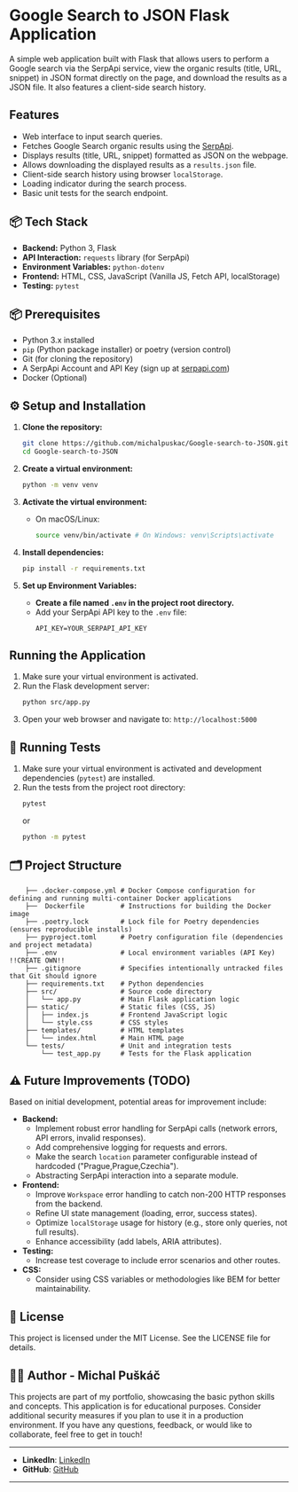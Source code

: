 # Google Search to JSON Flask Application

A simple web application built with Flask that allows users to perform a Google search via the SerpApi service, view the organic results (title, URL, snippet) in JSON format directly on the page, and download the results as a JSON file. It also features a client-side search history.

##  Features

* Web interface to input search queries.
* Fetches Google Search organic results using the [SerpApi](https://serpapi.com/).
* Displays results (title, URL, snippet) formatted as JSON on the webpage.
* Allows downloading the displayed results as a `results.json` file.
* Client-side search history using browser `localStorage`.
* Loading indicator during the search process.
* Basic unit tests for the search endpoint.

## 📦 Tech Stack

* **Backend:** Python 3, Flask
* **API Interaction:** `requests` library (for SerpApi)
* **Environment Variables:** `python-dotenv`
* **Frontend:** HTML, CSS, JavaScript (Vanilla JS, Fetch API, localStorage)
* **Testing:** `pytest`

## 📦 Prerequisites

* Python 3.x installed
* `pip` (Python package installer) or poetry (version control)
* Git (for cloning the repository)
* A SerpApi Account and API Key (sign up at [serpapi.com](https://serpapi.com/))
* Docker (Optional)

## ⚙️ Setup and Installation

1.  **Clone the repository:**
    ```bash
    git clone https://github.com/michalpuskac/Google-search-to-JSON.git
    cd Google-search-to-JSON
    ```

2.  **Create a virtual environment:**
    ```bash
    python -m venv venv
    ```

3.  **Activate the virtual environment:**
    * On macOS/Linux:
        ```bash
        source venv/bin/activate # On Windows: venv\Scripts\activate
        ```

4.  **Install dependencies:**
    ```bash
    pip install -r requirements.txt
    ```

5.  **Set up Environment Variables:**
    * **Create a file named `.env` in the project root directory.**
    * Add your SerpApi API key to the `.env` file:
        ```env
        API_KEY=YOUR_SERPAPI_API_KEY
        ```

## Running the Application

1.  Make sure your virtual environment is activated.
2.  Run the Flask development server:
    ```bash
    python src/app.py
    ```
3.  Open your web browser and navigate to: `http://localhost:5000`

## 🧪 Running Tests

1.  Make sure your virtual environment is activated and development dependencies (`pytest`) are installed.
2.  Run the tests from the project root directory:
    ```bash
    pytest
    ```
    or
    ```bash
    python -m pytest
    ```

## 🗂 Project Structure

```
    ├── .docker-compose.yml # Docker Compose configuration for defining and running multi-container Docker applications
    ├──  Dockerfile         # Instructions for building the Docker image
    ├── .poetry.lock        # Lock file for Poetry dependencies (ensures reproducible installs)
    ├── pyproject.toml      # Poetry configuration file (dependencies and project metadata)
    ├── .env                # Local environment variables (API Key) !!CREATE OWN!!
    ├── .gitignore          # Specifies intentionally untracked files that Git should ignore
    ├── requirements.txt    # Python dependencies
    ├── src/                # Source code directory
    │   └── app.py          # Main Flask application logic
    ├── static/             # Static files (CSS, JS)
    │   ├── index.js        # Frontend JavaScript logic
    │   └── style.css       # CSS styles
    ├── templates/          # HTML templates
    │   └── index.html      # Main HTML page
    └── tests/              # Unit and integration tests
        └── test_app.py     # Tests for the Flask application
```

## ⚠️ Future Improvements (TODO)

Based on initial development, potential areas for improvement include:

* **Backend:**
    * Implement robust error handling for SerpApi calls (network errors, API errors, invalid responses).
    * Add comprehensive logging for requests and errors.
    * Make the search `location` parameter configurable instead of hardcoded ("Prague,Prague,Czechia").
    * Abstracting SerpApi interaction into a separate module.
* **Frontend:**
    * Improve `Workspace` error handling to catch non-200 HTTP responses from the backend.
    * Refine UI state management (loading, error, success states).
    * Optimize `localStorage` usage for history (e.g., store only queries, not full results).
    * Enhance accessibility (add labels, ARIA attributes).
* **Testing:**
    * Increase test coverage to include error scenarios and other routes.
* **CSS:**
    * Consider using CSS variables or methodologies like BEM for better maintainability.

## 📄 License

This project is licensed under the MIT License. See the LICENSE file for details.

## 👨‍💻 Author - Michal Puškáč

This projects are part of my portfolio, showcasing the basic python skills and concepts. This application is for educational purposes.
Consider additional security measures if you plan to use it in a production environment.
If you have any questions, feedback, or would like to collaborate, feel free to get in touch!

---
- **LinkedIn**: [LinkedIn](https://www.linkedin.com/in/michal-pu%C5%A1k%C3%A1%C4%8D-94b925179/)
- **GitHub**: [GitHub](https://github.com/michalpuskac)

---